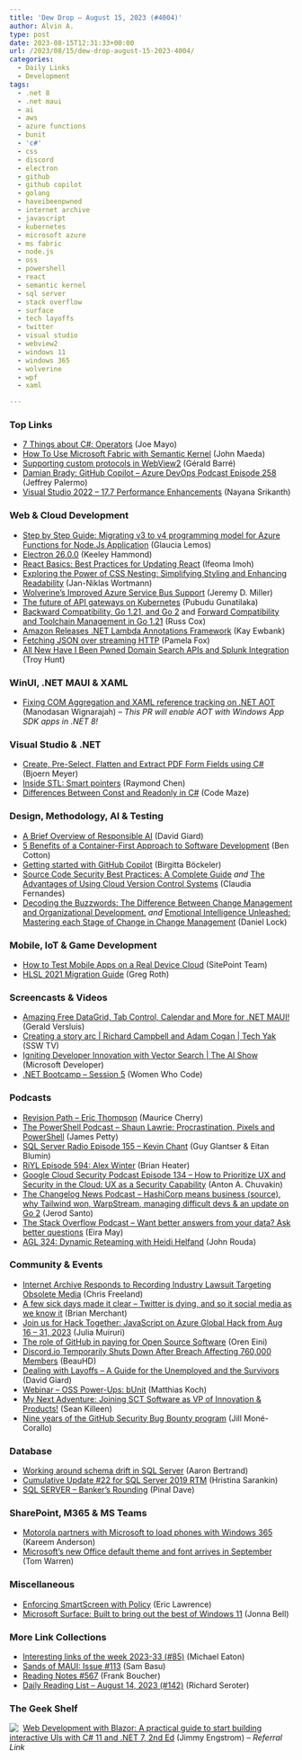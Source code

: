 ```yaml
---
title: 'Dew Drop – August 15, 2023 (#4004)'
author: Alvin A.
type: post
date: 2023-08-15T12:31:33+00:00
url: /2023/08/15/dew-drop-august-15-2023-4004/
categories:
  - Daily Links
  - Development
tags:
  - .net 8
  - .net maui
  - ai
  - aws
  - azure functions
  - bunit
  - 'c#'
  - css
  - discord
  - electron
  - github
  - github copilot
  - golang
  - haveibeenpwned
  - internet archive
  - javascript
  - kubernetes
  - microsoft azure
  - ms fabric
  - node.js
  - oss
  - powershell
  - react
  - semantic kernel
  - sql server
  - stack overflow
  - surface
  - tech layoffs
  - twitter
  - visual studio
  - webview2
  - windows 11
  - windows 365
  - wolverine
  - wpf
  - xaml

---
```

### <a name="top"></a>Top Links

  * <a href="https://medium.com/seven-things-about-c/7-things-about-c-operators-ae4fad0af6c9?source=rss-c868a333b1d6------2" target="_blank" rel="noopener">7 Things about C#: Operators</a> (Joe Mayo)
  * <a href="https://devblogs.microsoft.com/semantic-kernel/how-to-use-microsoft-fabric-with-semantic-kernel/" target="_blank" rel="noopener">How To Use Microsoft Fabric with Semantic Kernel</a> (John Maeda)
  * <a href="https://www.meziantou.net/supporting-custom-protocols-in-webview2.htm" target="_blank" rel="noopener">Supporting custom protocols in WebView2</a> (Gérald Barré)
  * <a href="http://feed.azuredevops.show/damian-brady-github-copilot-episode-258" target="_blank" rel="noopener">Damian Brady: GitHub Copilot &#8211; Azure DevOps Podcast Episode 258</a> (Jeffrey Palermo)
  * <a href="https://devblogs.microsoft.com/visualstudio/visual-studio-2022-17-7-performance-enhancements/" target="_blank" rel="noopener">Visual Studio 2022 – 17.7 Performance Enhancements</a> (Nayana Srikanth)



### <a name="web"></a>Web & Cloud Development

  * <a href="https://dev.to/azure/step-by-step-guide-migrating-v3-to-v4-programming-model-for-azure-functions-for-nodejs-application-dbn" target="_blank" rel="noopener">Step by Step Guide: Migrating v3 to v4 programming model for Azure Functions for Node.Js Application</a> (Glaucia Lemos)
  * <a href="https://electronjs.org/blog/electron-26-0" target="_blank" rel="noopener">Electron 26.0.0</a> (Keeley Hammond)
  * <a href="https://www.telerik.com/blogs/react-basics-best-practices-updating-react" target="_blank" rel="noopener">React Basics: Best Practices for Updating React</a> (Ifeoma Imoh)
  * <a href="https://blog.jetbrains.com/webstorm/2023/08/css-nesting/" target="_blank" rel="noopener">Exploring the Power of CSS Nesting: Simplifying Styling and Enhancing Readability</a> (Jan-Niklas Wortmann)
  * <a href="https://jeremydmiller.com/2023/08/14/wolverines-improved-azure-service-bus-support/" target="_blank" rel="noopener">Wolverine’s Improved Azure Service Bus Support</a> (Jeremy D. Miller)
  * <a href="https://www.cncf.io/blog/2023/08/14/the-future-of-api-gateways-on-kubernetes/" target="_blank" rel="noopener">The future of API gateways on Kubernetes</a> (Pubudu Gunatilaka)
  * <a href="https://go.dev/blog/compat" target="_blank" rel="noopener">Backward Compatibility, Go 1.21, and Go 2</a> and <a href="https://go.dev/blog/toolchain" target="_blank" rel="noopener">Forward Compatibility and Toolchain Management in Go 1.21</a> (Russ Cox)
  * <a href="http://www.i-programmer.info/news/89-net/16526-amazon-releases-net-lambda-annotations-framework.html" target="_blank" rel="noopener">Amazon Releases .NET Lambda Annotations Framework</a> (Kay Ewbank)
  * <a href="http://blog.pamelafox.org/2023/08/fetching-json-over-streaming-http.html" target="_blank" rel="noopener">Fetching JSON over streaming HTTP</a> (Pamela Fox)
  * <a href="https://www.troyhunt.com/all-new-have-i-been-pwned-domain-search-apis-and-splunk-integration/" target="_blank" rel="noopener">All New Have I Been Pwned Domain Search APIs and Splunk Integration</a> (Troy Hunt)



### <a name="silverlight"></a>WinUI, .NET MAUI & XAML

  * <a href="https://github.com/dotnet/runtime/pull/90283" target="_blank" rel="noopener">Fixing COM Aggregation and XAML reference tracking on .NET AOT</a> (Manodasan Wignarajah) _&#8211; This PR will enable AOT with Windows App SDK apps in .NET 8!_



### <a name="dotnet"></a>Visual Studio & .NET

  * <a href="https://www.textcontrol.com/blog/2023/08/14/create-preselect-flatten-and-extract-pdf-form-fields-using-csharp/" target="_blank" rel="noopener">Create, Pre-Select, Flatten and Extract PDF Form Fields using C#</a> (Bjoern Meyer)
  * <a href="https://devblogs.microsoft.com/oldnewthing/20230814-00/?p=108597" target="_blank" rel="noopener">Inside STL: Smart pointers</a> (Raymond Chen)
  * <a href="https://code-maze.com/csharp-differences-between-const-and-readonly/" target="_blank" rel="noopener">Differences Between Const and Readonly in C#</a> (Code Maze)



### <a name="design"></a>Design, Methodology, AI & Testing

  * <a href="https://davidgiard.com/a-brief-overview-of-responsible-ai" target="_blank" rel="noopener">A Brief Overview of Responsible AI</a> (David Giard)
  * <a href="https://www.docker.com/blog/5-benefits-of-a-container-first-approach-to-software-development/" target="_blank" rel="noopener">5 Benefits of a Container-First Approach to Software Development</a> (Ben Cotton)
  * <a href="https://www.thoughtworks.com/insights/blog/generative-ai/getting-started-with-github-copilot" target="_blank" rel="noopener">Getting started with GitHub Copilot</a> (Birgitta Böckeler)
  * <a href="https://get.assembla.com/blog/source-code-security/" target="_blank" rel="noopener">Source Code Security Best Practices: A Complete Guide</a> _and_ <a href="https://get.assembla.com/blog/cloud-version-control-systems/" target="_blank" rel="noopener">The Advantages of Using Cloud Version Control Systems</a> (Claudia Fernandes)
  * <a href="https://daniellock.com/the-difference-between-change-management-and-organizational-development/" target="_blank" rel="noopener">Decoding the Buzzwords: The Difference Between Change Management and Organizational Development.</a> _and_ <a href="https://daniellock.com/emotional-intelligence-unleashed-mastering-the-stage-of-change-management/" target="_blank" rel="noopener">Emotional Intelligence Unleashed: Mastering each Stage of Change in Change Management</a> (Daniel Lock)



### <a name="mobile"></a>Mobile, IoT & Game Development

  * <a href="https://www.sitepoint.com/test-mobile-apps-real-device-cloud/?utm_source=rss" target="_blank" rel="noopener">How to Test Mobile Apps on a Real Device Cloud</a> (SitePoint Team)
  * <a href="https://devblogs.microsoft.com/directx/hlsl-2021-migration-guide/" target="_blank" rel="noopener">HLSL 2021 Migration Guide</a> (Greg Roth)



### <a name="videos"></a>Screencasts & Videos

  * <a href="http://www.youtube.com/watch?v=UrXDiODAwKk" target="_blank" rel="noopener">Amazing Free DataGrid, Tab Control, Calendar and More for .NET MAUI!</a> (Gerald Versluis)
  * <a href="http://www.youtube.com/watch?v=lSDuEtRA-Tg" target="_blank" rel="noopener">Creating a story arc | Richard Campbell and Adam Cogan | Tech Yak</a> (SSW TV)
  * <a href="http://www.youtube.com/watch?v=otlYeBH9U6E" target="_blank" rel="noopener">Igniting Developer Innovation with Vector Search | The AI Show</a> (Microsoft Developer)
  * <a href="http://www.youtube.com/watch?v=NabjeL6bCuE" target="_blank" rel="noopener">.NET Bootcamp &#8211; Session 5</a> (Women Who Code)



### <a name="podcasts"></a>Podcasts

  * <a href="https://revisionpath.com/eric-thompson" target="_blank" rel="noopener">Revision Path &#8211; Eric Thompson</a> (Maurice Cherry)
  * <a href="https://powershell.org/2023/08/the-powershell-podcast-shaun-lawrie-procrastination-pixels-and-powershell/" target="_blank" rel="noopener">The PowerShell Podcast &#8211; Shaun Lawrie: Procrastination, Pixels and PowerShell</a> (James Petty)
  * <a href="http://sqlserverradio.com/episode-155-kevin-chant" target="_blank" rel="noopener">SQL Server Radio Episode 155 &#8211; Kevin Chant</a> (Guy Glantser & Eitan Blumin)
  * <a href="https://shows.acast.com/riyl/episodes/episode-594-alex-winter" target="_blank" rel="noopener">RiYL Episode 594: Alex Winter</a> (Brian Heater)
  * <a href="https://cloudsecuritypodcast.libsyn.com/ep134-how-to-prioritize-ux-and-security-in-the-cloud-ux-as-a-security-capability" target="_blank" rel="noopener">Google Cloud Security Podcast Episode 134 &#8211; How to Prioritize UX and Security in the Cloud: UX as a Security Capability</a> (Anton A. Chuvakin)
  * <a href="https://changelog.com/news/57" target="_blank" rel="noopener">The Changelog News Podcast &#8211; HashiCorp means business (source), why Tailwind won, WarpStream, managing difficult devs & an update on Go 2</a> (Jerod Santo)
  * <a href="https://stackoverflow.blog/2023/08/15/want-better-answers-from-your-data-ask-better-questions/" target="_blank" rel="noopener">The Stack Overflow Podcast &#8211; Want better answers from your data? Ask better questions</a> (Eira May)
  * <a href="https://www.ageekleader.com/agl-324-dynamic-reteaming-with-heidi-helfand/" target="_blank" rel="noopener">AGL 324: Dynamic Reteaming with Heidi Helfand</a> (John Rouda)



### <a name="events"></a>Community & Events

  * <a href="https://blog.archive.org/2023/08/14/internet-archive-responds-to-recording-industry-lawsuit-targeting-obsolete-media/" target="_blank" rel="noopener">Internet Archive Responds to Recording Industry Lawsuit Targeting Obsolete Media</a> (Chris Freeland)
  * <a href="https://www.latimes.com/business/technology/story/2023-08-07/column-its-the-end-of-social-media-as-we-know-it-we-should-feel-fine" target="_blank" rel="noopener">A few sick days made it clear &#8211; Twitter is dying, and so it social media as we know it</a> (Brian Merchant)
  * <a href="https://dev.to/azure/join-us-for-hack-together-javascript-on-azure-global-hack-from-aug-16-31-2023-oc7" target="_blank" rel="noopener">Join us for Hack Together: JavaScript on Azure Global Hack from Aug 16 &#8211; 31, 2023</a> (Julia Muiruri)
  * <a href="https://ayende.com/blog/199937-C/the-role-of-github-in-paying-for-open-source-software?Key=13c9495d-6552-4c62-a26b-4f70c13c70cf" target="_blank" rel="noopener">The role of GitHub in paying for Open Source Software</a> (Oren Eini)
  * <a href="https://it.slashdot.org/story/23/08/15/0215216/discordio-temporarily-shuts-down-after-breach-affecting-760000-members?utm_source=rss1.0mainlinkanon&utm_medium=feed" target="_blank" rel="noopener">Discord.io Temporarily Shuts Down After Breach Affecting 760,000 Members</a> (BeauHD)
  * <a href="https://davidgiard.com/dealing-with-layoffs-a-guide-for-the-unemployed-and-the-survivors" target="_blank" rel="noopener">Dealing with Layoffs &#8211; A Guide for the Unemployed and the Survivors</a> (David Giard)
  * <a href="https://blog.jetbrains.com/dotnet/2023/08/14/webinar-oss-powerups-bunit/" target="_blank" rel="noopener">Webinar – OSS Power-Ups: bUnit</a> (Matthias Koch)
  * <a href="https://seankilleen.com/2023/08/my-next-adventure-joining-sct-software-as-vp-of-innovation-products/" target="_blank" rel="noopener">My Next Adventure: Joining SCT Software as VP of Innovation & Products!</a> (Sean Killeen)
  * <a href="https://github.blog/2023-08-14-nine-years-of-the-github-security-bug-bounty-program/" target="_blank" rel="noopener">Nine years of the GitHub Security Bug Bounty program</a> (Jill Moné-Corallo)



### <a name="sql"></a>Database

  * <a href="https://www.red-gate.com/simple-talk/databases/sql-server/t-sql-programming-sql-server/working-around-schema-drift-sql-server/" target="_blank" rel="noopener">Working around schema drift in SQL Server</a> (Aaron Bertrand)
  * <a href="https://techcommunity.microsoft.com/t5/sql-server-blog/cumulative-update-22-for-sql-server-2019-rtm/ba-p/3899509" target="_blank" rel="noopener">Cumulative Update #22 for SQL Server 2019 RTM</a> (Hristina Sarankin)
  * <a href="https://blog.sqlauthority.com/2023/08/15/sql-server-bankers-rounding/?utm_source=rss&utm_medium=rss&utm_campaign=sql-server-bankers-rounding" target="_blank" rel="noopener">SQL SERVER – Banker’s Rounding</a> (Pinal Dave)



### <a name="sp"></a>SharePoint, M365 & MS Teams

  * <a href="https://www.onmsft.com/news/motorola-partners-with-microsoft-to-load-phones-with-windows-365/" target="_blank" rel="noopener">Motorola partners with Microsoft to load phones with Windows 365</a> (Kareem Anderson)
  * <a href="https://www.theverge.com/2023/8/14/23831190/microsoft-office-new-default-theme-font-release-date" target="_blank" rel="noopener">Microsoft’s new Office default theme and font arrives in September</a> (Tom Warren)



### <a name="misc"></a>Miscellaneous

  * <a href="https://textslashplain.com/2023/08/14/enforcing-smartscreen-with-policy/" target="_blank" rel="noopener">Enforcing SmartScreen with Policy</a> (Eric Lawrence)
  * <a href="https://techcommunity.microsoft.com/t5/surface-it-pro-blog/microsoft-surface-built-to-bring-out-the-best-of-windows-11/ba-p/3899319" target="_blank" rel="noopener">Microsoft Surface: Built to bring out the best of Windows 11</a> (Jonna Bell)



### <a name="links"></a>More Link Collections

  * <a href="https://samestuffdifferentday.net/2023/08/14/Interesting-links-of-the-week-2023-33/" target="_blank" rel="noopener">Interesting links of the week 2023-33 (#85)</a> (Michael Eaton)
  * <a href="https://www.telerik.com/blogs/sands-maui-issue-113" target="_blank" rel="noopener">Sands of MAUI: Issue #113</a> (Sam Basu)
  * <a href="https://www.frankysnotes.com/2023/08/reading-notes-567.html" target="_blank" rel="noopener">Reading Notes #567</a> (Frank Boucher)
  * <a href="https://seroter.com/2023/08/14/daily-reading-list-august-14-2023-142/" target="_blank" rel="noopener">Daily Reading List – August 14, 2023 (#142)</a> (Richard Seroter)



### <a name="shelf"></a>The Geek Shelf

<a href="https://www.amazon.com/dp/1803241497/?tag=amavin-20" target="_blank" rel="noopener"><img decoding="async" align="left" style="margin: 0px 4px 0px 0px; border: 0px currentcolor; border-image: none; float: left; display: inline; background-image: none;" src="https://m.media-amazon.com/images/I/41p1fX2cumL._SS135_.jpg" border="0" /></a>&nbsp;<a href="https://www.amazon.com/dp/1803241497/?tag=amavin-20" target="_blank" rel="noopener">Web Development with Blazor: A practical guide to start building interactive UIs with C# 11 and .NET 7, 2nd Ed</a> (Jimmy Engstrom) _&#8211; Referral Link_